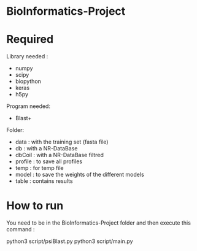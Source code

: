 # BioInformatics-Project

# Required

Library needed :
- numpy
- scipy
- biopython
- keras
- h5py

Program needed:
- Blast+

Folder:
- data : with the training set (fasta file)
- db : with a NR-DataBase
- dbCoil : with a NR-DataBase filtred
- profile : to save all profiles
- temp : for temp file
- model : to save the weights of the different models
- table : contains results

# How to run

You need to be in the BioInformatics-Project folder and then execute this command :

python3 script/psiBlast.py
python3 script/main.py